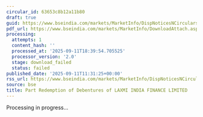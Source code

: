 ```yaml
---
circular_id: 63653c8b12a11b80
draft: true
guid: https://www.bseindia.com/markets/MarketInfo/DispNoticesNCirculars.aspx?Noticeid={50B4F427-C3D4-4C3C-A1EF-E08A562E59A7}&noticeno=20250911-29&dt=09/11/2025&icount=29&totcount=91&flag=0
pdf_url: https://www.bseindia.com/markets/MarketInfo/DownloadAttach.aspx?id=20250911-29&attachedId=
processing:
  attempts: 1
  content_hash: ''
  processed_at: '2025-09-11T18:39:54.705525'
  processor_version: '2.0'
  stage: download_failed
  status: failed
published_date: '2025-09-11T11:31:25+00:00'
rss_url: https://www.bseindia.com/markets/MarketInfo/DispNoticesNCirculars.aspx?Noticeid={50B4F427-C3D4-4C3C-A1EF-E08A562E59A7}&noticeno=20250911-29&dt=09/11/2025&icount=29&totcount=91&flag=0
source: bse
title: Part Redemption of Debentures of LAXMI INDIA FINANCE LIMITED
---
```


Processing in progress...